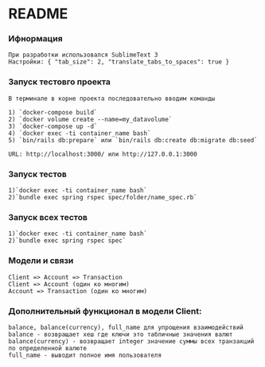 # README

### Ифнормация

	При разработки использовался SublimeText 3
	Настройки: { "tab_size": 2, "translate_tabs_to_spaces": true }

### Запуск тестовго проекта

	В терминале в корне проекта последовательно вводим команды
		
	1) `docker-compose build`
	2) `docker volume create --name=my_datavolume`
	3) `docker-compose up -d`
	4) `docker exec -ti container_name bash`
	5) `bin/rails db:prepare` или `bin/rails db:create db:migrate db:seed`

	URL: http://localhost:3000/ или http://127.0.0.1:3000


### Запуск тестов

	1)`docker exec -ti container_name bash`
	2)`bundle exec spring rspec spec/folder/name_spec.rb`


### Запуск всех тестов

	1)`docker exec -ti container_name bash`
	2)`bundle exec spring rspec spec`


### Модели и связи

	Client => Account => Transaction
	Client => Account (один ко многим)
	Account => Transaction (один ко многим)


### Дополнительный функционал в модели Client:

	balance, balance(currency), full_name для упрощения взаимодействий
	balance - возвращает хеш где ключи это табличные значения валют
	balance(currency) - возвращает integer значение суммы всех транзакций по определенной валюте
	full_name - выводит полное имя пользователя

